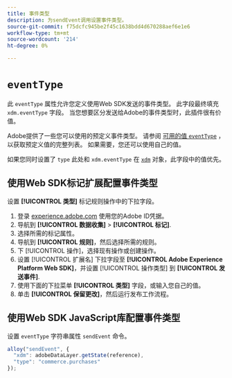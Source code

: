 ```yaml
---
title: 事件类型
description: 为sendEvent调用设置事件类型。
source-git-commit: f75dcfc945be2f45c1638bdd4d670288aef6e1e6
workflow-type: tm+mt
source-wordcount: '214'
ht-degree: 0%

---
```


# `eventType`

此 `eventType` 属性允许您定义使用Web SDK发送的事件类型。 此字段最终填充 `xdm.eventType` 字段。 当您想要区分发送给Adobe的事件类型时，此插件很有价值。

Adobe提供了一些您可以使用的预定义事件类型。 请参阅 [可用的值 `eventType`](/help/xdm/classes/experienceevent.md#accepted-values-for-eventtype) ，以获取预定义值的完整列表。 如果需要，您还可以使用自己的值。

如果您同时设置了 `type` 此处和 `xdm.eventType` 在 [`xdm`](xdm.md) 对象，此字段中的值优先。

## 使用Web SDK标记扩展配置事件类型

设置 **[!UICONTROL 类型]** 标记规则操作中的下拉字段。

1. 登录 [experience.adobe.com](https://experience.adobe.com) 使用您的Adobe ID凭据。
1. 导航到 **[!UICONTROL 数据收集]** > **[!UICONTROL 标记]**.
1. 选择所需的标记属性。
1. 导航到 **[!UICONTROL 规则]**，然后选择所需的规则。
1. 下 [!UICONTROL 操作]，选择现有操作或创建操作。
1. 设置 [!UICONTROL 扩展名] 下拉字段至 **[!UICONTROL Adobe Experience Platform Web SDK]**，并设置 [!UICONTROL 操作类型] 到 **[!UICONTROL 发送事件]**.
1. 使用下面的下拉菜单 **[!UICONTROL 类型]** 字段，或输入您自己的值。
1. 单击 **[!UICONTROL 保留更改]**，然后运行发布工作流程。

## 使用Web SDK JavaScript库配置事件类型

设置 `eventType` 字符串属性 `sendEvent` 命令。

```js
alloy("sendEvent", {
  "xdm": adobeDataLayer.getState(reference),
  "type": "commerce.purchases"
});
```

